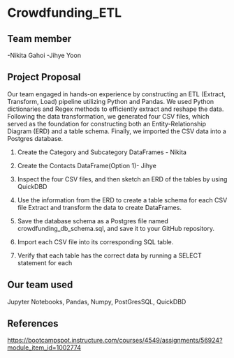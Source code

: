 # Crowdfunding_ETL

## Team member 

-Nikita Gahoi
-Jihye Yoon

## Project Proposal

Our team engaged in hands-on experience by constructing an ETL (Extract, Transform, Load) pipeline utilizing Python and Pandas. We used Python dictionaries and Regex methods to efficiently extract and reshape the data. Following the data transformation, we generated four CSV files, which served as the foundation for constructing both an Entity-Relationship Diagram (ERD) and a table schema. Finally, we imported the CSV data into a Postgres database. 

1. Create the Category and Subcategory DataFrames - Nikita

2. Create the Contacts DataFrame(Option 1)- Jihye

3. Inspect the four CSV files, and then sketch an ERD of the tables by using QuickDBD

4. Use the information from the ERD to create a table schema for each CSV file
Extract and transform the data to create DataFrames.

5. Save the database schema as a Postgres file named crowdfunding_db_schema.sql, and save it to your GitHub repository.

6. Import each CSV file into its corresponding SQL table.

7. Verify that each table has the correct data by running a SELECT statement for each


## Our team used 
Jupyter Notebooks, Pandas, Numpy, PostGresSQL, QuickDBD

## References

https://bootcampspot.instructure.com/courses/4549/assignments/56924?module_item_id=1002774
